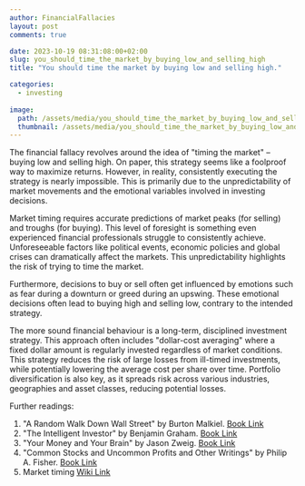 ```yaml
---
author: FinancialFallacies
layout: post
comments: true

date: 2023-10-19 08:31:08:00+02:00  
slug: you_should_time_the_market_by_buying_low_and_selling_high
title: "You should time the market by buying low and selling high."

categories:
  - investing
  
image:
  path: /assets/media/you_should_time_the_market_by_buying_low_and_selling_high.jpg
  thumbnail: /assets/media/you_should_time_the_market_by_buying_low_and_selling_high.jpg
---
```


The financial fallacy revolves around the idea of "timing the market" – buying low and selling high. On paper, this strategy seems like a foolproof way to maximize returns. However, in reality, consistently executing the strategy is nearly impossible. This is primarily due to the unpredictability of market movements and the emotional variables involved in investing decisions.

Market timing requires accurate predictions of market peaks (for selling) and troughs (for buying). This level of foresight is something even experienced financial professionals struggle to consistently achieve. Unforeseeable factors like political events, economic policies and global crises can dramatically affect the markets. This unpredictability highlights the risk of trying to time the market.

Furthermore, decisions to buy or sell often get influenced by emotions such as fear during a downturn or greed during an upswing. These emotional decisions often lead to buying high and selling low, contrary to the intended strategy.

The more sound financial behaviour is a long-term, disciplined investment strategy. This approach often includes "dollar-cost averaging" where a fixed dollar amount is regularly invested regardless of market conditions. This strategy reduces the risk of large losses from ill-timed investments, while potentially lowering the average cost per share over time. Portfolio diversification is also key, as it spreads risk across various industries, geographies and asset classes, reducing potential losses.

Further readings:

1. "A Random Walk Down Wall Street" by Burton Malkiel. [Book Link](https://www.amazon.com/Random-Walk-Down-Wall-Street/dp/0393330338)
2. "The Intelligent Investor" by Benjamin Graham. [Book Link](https://www.amazon.com/Intelligent-Investor-Definitive-Investing-Essentials/dp/0060555661)
3. "Your Money and Your Brain" by Jason Zweig. [Book Link](https://www.amazon.com/Your-Money-Brain-Science-Neuroeconomics/dp/0743276698)
4. "Common Stocks and Uncommon Profits and Other Writings" by Philip A. Fisher. [Book Link](https://www.amazon.com/Common-Stocks-Uncommon-Profits-Writings/dp/0471445509)
6. Market timing [Wiki Link](https://en.wikipedia.org/wiki/Operation_Market_Time)
